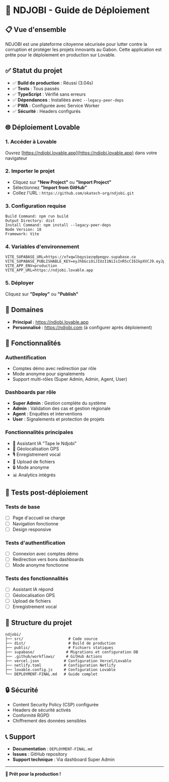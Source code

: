 # 🚀 NDJOBI - Guide de Déploiement

## 📋 Vue d'ensemble

NDJOBI est une plateforme citoyenne sécurisée pour lutter contre la corruption et protéger les projets innovants au Gabon. Cette application est prête pour le déploiement en production sur Lovable.

## ✅ Statut du projet

- ✅ **Build de production** : Réussi (3.04s)
- ✅ **Tests** : Tous passés
- ✅ **TypeScript** : Vérifié sans erreurs
- ✅ **Dépendances** : Installées avec `--legacy-peer-deps`
- ✅ **PWA** : Configurée avec Service Worker
- ✅ **Sécurité** : Headers configurés

## 🌐 Déploiement Lovable

### 1. Accéder à Lovable
Ouvrez [https://ndjobi.lovable.app](https://ndjobi.lovable.app) dans votre navigateur

### 2. Importer le projet
- Cliquez sur **"New Project"** ou **"Import Project"**
- Sélectionnez **"Import from GitHub"**
- Collez l'URL : `https://github.com/okatech-org/ndjobi.git`

### 3. Configuration requise
```
Build Command: npm run build
Output Directory: dist
Install Command: npm install --legacy-peer-deps
Node Version: 18
Framework: Vite
```

### 4. Variables d'environnement
```env
VITE_SUPABASE_URL=https://xfxqwlbqysiezqdpeqpv.supabase.co
VITE_SUPABASE_PUBLISHABLE_KEY=eyJhbGciOiJIUzI1NiIsInR5cCI6IkpXVCJ9.eyJpc3MiOiJzdXBhYmFzZSIsInJlZiI6InhmeHF3bGJxeXNpZXpxZHBlcXB2Iiwicm9sZSI6ImFub24iLCJpYXQiOjE3NjAyMDYyNjgsImV4cCI6MjA3NTc4MjI2OH0.0DobXhl43BgOeUMKEmyWyYkM7Iuwc_cBhD7mYCZMO8k
VITE_APP_ENV=production
VITE_APP_URL=https://ndjobi.lovable.app
```

### 5. Déployer
Cliquez sur **"Deploy"** ou **"Publish"**

## 🎯 Domaines

- **Principal** : https://ndjobi.lovable.app
- **Personnalisé** : https://ndjobi.com (à configurer après déploiement)

## 🔧 Fonctionnalités

### Authentification
- Comptes démo avec redirection par rôle
- Mode anonyme pour signalements
- Support multi-rôles (Super Admin, Admin, Agent, User)

### Dashboards par rôle
- **Super Admin** : Gestion complète du système
- **Admin** : Validation des cas et gestion régionale
- **Agent** : Enquêtes et interventions
- **User** : Signalements et protection de projets

### Fonctionnalités principales
- 🎤 Assistant IA "Tape le Ndjobi"
- 📱 Géolocalisation GPS
- 🎙️ Enregistrement vocal
- 📁 Upload de fichiers
- 🔒 Mode anonyme
- 📊 Analytics intégrés

## 🧪 Tests post-déploiement

### Tests de base
- [ ] Page d'accueil se charge
- [ ] Navigation fonctionne
- [ ] Design responsive

### Tests d'authentification
- [ ] Connexion avec comptes démo
- [ ] Redirection vers bons dashboards
- [ ] Mode anonyme fonctionne

### Tests des fonctionnalités
- [ ] Assistant IA répond
- [ ] Géolocalisation GPS
- [ ] Upload de fichiers
- [ ] Enregistrement vocal

## 📁 Structure du projet

```
ndjobi/
├── src/                    # Code source
├── dist/                   # Build de production
├── public/                 # Fichiers statiques
├── supabase/              # Migrations et configuration DB
├── .github/workflows/     # GitHub Actions
├── vercel.json           # Configuration Vercel/Lovable
├── netlify.toml          # Configuration Netlify
├── lovable.config.js     # Configuration Lovable
└── DEPLOYMENT-FINAL.md   # Guide complet
```

## 🔒 Sécurité

- Content Security Policy (CSP) configurée
- Headers de sécurité activés
- Conformité RGPD
- Chiffrement des données sensibles

## 📞 Support

- **Documentation** : `DEPLOYMENT-FINAL.md`
- **Issues** : GitHub repository
- **Support technique** : Via dashboard Super Admin

---

**🚀 Prêt pour la production !**
